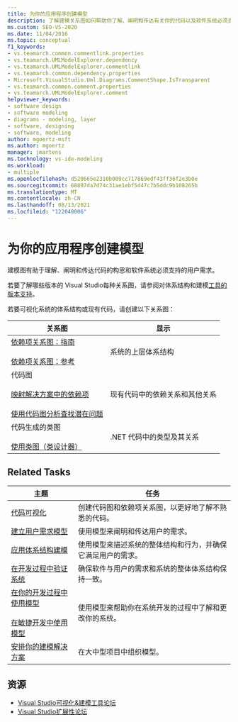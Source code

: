 ```yaml
---
title: 为你的应用程序创建模型
description: 了解建模关系图如何帮助你了解、阐明和传达有关你的代码以及软件系统必须支持的用户要求的想法。
ms.custom: SEO-VS-2020
ms.date: 11/04/2016
ms.topic: conceptual
f1_keywords:
- vs.teamarch.common.commentlink.properties
- vs.teamarch.UMLModelExplorer.dependency
- vs.teamarch.UMLModelExplorer.commentlink
- vs.teamarch.common.dependency.properties
- Microsoft.VisualStudio.Uml.Diagrams.CommentShape.IsTransparent
- vs.teamarch.common.comment.properties
- vs.teamarch.UMLModelExplorer.comment
helpviewer_keywords:
- software design
- software modeling
- diagrams - modeling, layer
- software, designing
- software, modeling
author: mgoertz-msft
ms.author: mgoertz
manager: jmartens
ms.technology: vs-ide-modeling
ms.workload:
- multiple
ms.openlocfilehash: d520665e2310b009cc717869edf43ff36f2e3b0e
ms.sourcegitcommit: 68897da7d74c31ae1ebf5d47c7b5ddc9b108265b
ms.translationtype: MT
ms.contentlocale: zh-CN
ms.lasthandoff: 08/13/2021
ms.locfileid: "122048006"
---
```

# <a name="create-models-for-your-app"></a>为你的应用程序创建模型

建模图有助于理解、阐明和传达代码的构思和软件系统必须支持的用户需求。

若要了解哪些版本的 Visual Studio每种关系图，请参阅对体系结构和建模[工具的版本支持](../modeling/analyze-and-model-your-architecture.md#VersionSupport)。

若要可视化系统的体系结构或现有代码，请创建以下关系图：

|**关系图**|**显示**|
|-|-|
|[依赖项关系图：指南](../modeling/layer-diagrams-guidelines.md)<br /><br /> [依赖项关系图：参考](../modeling/layer-diagrams-reference.md)|系统的上层体系结构|
|代码图<br /><br /> [映射解决方案中的依赖项](../modeling/map-dependencies-across-your-solutions.md)<br /><br /> [使用代码图分析查找潜在问题](../modeling/find-potential-problems-using-code-map-analyzers.md)|现有代码中的依赖关系和其他关系|
|代码生成的类图<br /><br /> [使用类图（类设计器）](../ide/class-designer/designing-and-viewing-classes-and-types.md)|.NET 代码中的类型及其关系|

## <a name="related-tasks"></a>Related Tasks

|**主题**|**任务**|
|-|-|
|[代码可视化](../modeling/visualize-code.md)|创建代码图和依赖项关系图，以更好地了解不熟悉的代码。|
|[建立用户需求模型](../modeling/model-user-requirements.md)|使用模型来阐明和传达用户的需求。|
|[应用体系结构建模](../modeling/model-your-app-s-architecture.md)|使用模型来描述系统的整体结构和行为，并确保它满足用户的需求。|
|[在开发过程中验证系统](../modeling/validate-your-system-during-development.md)|确保软件与用户的需求和系统的整体体系结构保持一致。|
|[在你的开发过程中使用模型](../modeling/use-models-in-your-development-process.md)<br /><br /> [在敏捷开发中使用模型](/previous-versions/ff398061(v=vs.140))|使用模型来帮助你在系统开发的过程中了解和更改你的系统。|
|[安排你的建模解决方案](../modeling/structure-your-modeling-solution.md)|在大中型项目中组织模型。|

## <a name="resources"></a>资源

- [Visual Studio可视化&建模工具论坛](https://social.msdn.microsoft.com/Forums/en-US/home?forum=vsarch)
- [Visual Studio扩展性论坛](https://social.msdn.microsoft.com/Forums/vstudio/home?forum=vsx)